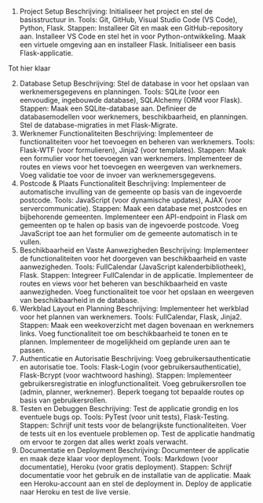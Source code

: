 1. Project Setup
Beschrijving: Initialiseer het project en stel de basisstructuur in.
Tools: Git, GitHub, Visual Studio Code (VS Code), Python, Flask.
Stappen:
Installeer Git en maak een GitHub-repository aan.
Installeer VS Code en stel het in voor Python-ontwikkeling.
Maak een virtuele omgeving aan en installeer Flask.
Initialiseer een basis Flask-applicatie.


Tot hier klaar


2. Database Setup
Beschrijving: Stel de database in voor het opslaan van werknemersgegevens en planningen.
Tools: SQLite (voor een eenvoudige, ingebouwde database), SQLAlchemy (ORM voor Flask).
Stappen:
Maak een SQLite-database aan.
Definieer de databasemodellen voor werknemers, beschikbaarheid, en planningen.
Stel de database-migraties in met Flask-Migrate.
3. Werknemer Functionaliteiten
Beschrijving: Implementeer de functionaliteiten voor het toevoegen en beheren van werknemers.
Tools: Flask-WTF (voor formulieren), Jinja2 (voor templates).
Stappen:
Maak een formulier voor het toevoegen van werknemers.
Implementeer de routes en views voor het toevoegen en weergeven van werknemers.
Voeg validatie toe voor de invoer van werknemersgegevens.
4. Postcode & Plaats Functionaliteit
Beschrijving: Implementeer de automatische invulling van de gemeente op basis van de ingevoerde postcode.
Tools: JavaScript (voor dynamische updates), AJAX (voor servercommunicatie).
Stappen:
Maak een database met postcodes en bijbehorende gemeenten.
Implementeer een API-endpoint in Flask om gemeenten op te halen op basis van de ingevoerde postcode.
Voeg JavaScript toe aan het formulier om de gemeente automatisch in te vullen.
5. Beschikbaarheid en Vaste Aanwezigheden
Beschrijving: Implementeer de functionaliteiten voor het doorgeven van beschikbaarheid en vaste aanwezigheden.
Tools: FullCalendar (JavaScript kalenderbibliotheek), Flask.
Stappen:
Integreer FullCalendar in de applicatie.
Implementeer de routes en views voor het beheren van beschikbaarheid en vaste aanwezigheden.
Voeg functionaliteit toe voor het opslaan en weergeven van beschikbaarheid in de database.
6. Werkblad Layout en Planning
Beschrijving: Implementeer het werkblad voor het plannen van werknemers.
Tools: FullCalendar, Flask, Jinja2.
Stappen:
Maak een weekoverzicht met dagen bovenaan en werknemers links.
Voeg functionaliteit toe om beschikbaarheid te tonen en te plannen.
Implementeer de mogelijkheid om geplande uren aan te passen.
7. Authenticatie en Autorisatie
Beschrijving: Voeg gebruikersauthenticatie en autorisatie toe.
Tools: Flask-Login (voor gebruikersauthenticatie), Flask-Bcrypt (voor wachtwoord hashing).
Stappen:
Implementeer gebruikersregistratie en inlogfunctionaliteit.
Voeg gebruikersrollen toe (admin, planner, werknemer).
Beperk toegang tot bepaalde routes op basis van gebruikersrollen.
8. Testen en Debuggen
Beschrijving: Test de applicatie grondig en los eventuele bugs op.
Tools: PyTest (voor unit tests), Flask-Testing.
Stappen:
Schrijf unit tests voor de belangrijkste functionaliteiten.
Voer de tests uit en los eventuele problemen op.
Test de applicatie handmatig om ervoor te zorgen dat alles werkt zoals verwacht.
9. Documentatie en Deployment
Beschrijving: Documenteer de applicatie en maak deze klaar voor deployment.
Tools: Markdown (voor documentatie), Heroku (voor gratis deployment).
Stappen:
Schrijf documentatie voor het gebruik en de installatie van de applicatie.
Maak een Heroku-account aan en stel de deployment in.
Deploy de applicatie naar Heroku en test de live versie.